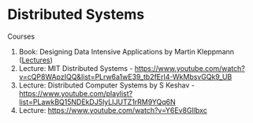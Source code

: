 # Distributed Systems

Courses 
1. Book: Designing Data Intensive Applications by Martin Kleppmann ([Lectures](https://www.youtube.com/channel/UClB4KPy5LkJj1t3SgYVtMOQ/videos))
3. Lecture: MIT Distributed Systems - https://www.youtube.com/watch?v=cQP8WApzIQQ&list=PLrw6a1wE39_tb2fErI4-WkMbsvGQk9_UB
4. Lecture: Distributed Computer Systems by S Keshav - https://www.youtube.com/playlist?list=PLawkBQ15NDEkDJ5IyLIJUTZ1rRM9YQq6N
5. Lecture: https://www.youtube.com/watch?v=Y6Ev8GIlbxc
